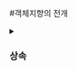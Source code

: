 #객체지향의 전개
<details>
<summary>
<h3>상속</h3>
</summary>

<details>
<summary>
<strong>급여관리 시스템 1</strong>
</summary>

<pre><code class="language-cpp">
#pragma once
class PermanentWorker
{
private:
	char name[100];
	int salary;
public:
	PermanentWorker(char* name, int money);	// Constructor
	int getPAY()const;						// Access Function
	void showSALARYinfo()const;				// Display Function
};//PermanentWorker.h
</code></pre><!--PermanentWorker.h-->
this->name 정적 할당으로 선언되어있다.

<pre><code class="language-cpp">
#pragma once
#include"PermanentWorker.h"
class EmployeeHandler						//Control(=handler) Class
{
private:
	PermanentWorker* empList[50];			//PermanentWorker Object로 PermanentWorker에 접근
	int empNUM;								//empList에 배열 순서를 저장하기 위한 변수
public:
	EmployeeHandler();						//Constructor
	void addEMPLOYEE(PermanentWorker* emp);	//직원 등록을 위한 클래스
	void showALLSALARYinfo()const;			//직원 급여정보를 보기위한 클래스
	void showTOTALSALARY()const;			//지불할 직원 급여 총합을 보기위한 클래스
	~EmployeeHandler();						//동적 할당으로 생성된 empList를 제거하기 위한 Destructor
};//EmployeeHandler.h
</code></pre><!--EmployeeHandler.h-->


<pre><code class="language-cpp">
#define _CRT_SECURE_NO_WARNINGS
#include "PermanentWorker.h"
#include <cstring>
#include <iostream>
#include "EmployeeHandler.h"
using namespace std;

PermanentWorker::PermanentWorker(char* name, int money)
	:salary(money) {strcpy(this->name, name);}			

int PermanentWorker::getPAY()const { return salary; }

void PermanentWorker::showSALARYinfo()const
{
	cout << "name: " << name << endl;
	cout << "salary: " << salary<< endl;
}//PermanentWorker.cpp
</code></pre>


<pre><code class="language-cpp">
#include "EmployeeHandler.h"
#include <iostream>
using namespace std;
EmployeeHandler::EmployeeHandler():empNUM(0){}

void EmployeeHandler::addEMPLOYEE(PermanentWorker* emp)
{
	empList[empNUM++] = emp;
}

void EmployeeHandler::showALLSALARYinfo()const
{
	for (int i = 0; i < empNUM; i++)
		empList[i]->showSALARYinfo();
}
void EmployeeHandler::showTOTALSALARY()const
{
	int sum = 0;
	for (int i = 0; i < empNUM; i++)
		sum += empList[i]->getPAY();
	cout << "sum: " << sum << endl;
}
EmployeeHandler::~EmployeeHandler()
{
	for (int i = 0; i < empNUM; i++)
		delete empList[i];
}//EmployeeHandler.cpp
</code></pre>


<pre><code class="language-cpp">
#include"EmployeeHandler.h"
#include"PermanentWorker.h"

int main(void)
{
	/*직원관리 목적으로 설계된 컨트롤 클래스의 객체 생성*/
	EmployeeHandler handler;

	/*직원 등록*/
	handler.addEMPLOYEE(new PermanentWorker("KIM", 1000));
	handler.addEMPLOYEE(new PermanentWorker("Lee", 1500));
	handler.addEMPLOYEE(new PermanentWorker("Jun", 2000));

	/*이번달 급여 정보*/
	handler.showALLSALARYinfo();

	/*이번달 지불해야할 급여의 총합*/
	handler.showTOTALSALARY();

	return 0;
}
</code></pre>
>위 프로그램은 프로그램의 유연성이나 확장성의 확보가 쉽지 않다.<br>
>영업직 클래스와 임시직 클래스를 추가하고, 영업직 객체와 임시직 객체의 저장을 위한 배열을 추가하고 각각 배열에 저장된 객체의 수를 별도로 세어보고, 정수형 변수도 멤버로 추가하는 등, 많은 것들을 바꿔줘야 한다. 또 addEMPLOYEE함수는 영업직용과 임시직 객체용을 각각 추가하고, 급여정보를 출력하는 나머지 두 멤버함수는 총 3개의 배열을 대상으로 연산을 진행하고, 반복문이 추가로 각각 두 개씩 더 삽입해야 한다. 결과적으로 확장하려면 다시 만들어야해서 위 코드는 확장성에 있어 좋지 못하다.
------------

>요구조건에 맞게 급여관리 시스템 2로 변경해보자.<br>>직원 고용형태가 '정규직(PermanentWorker)'하나였지만 영업직(Sales), 임시직(Temporary)등 등장했다.영업직(Sales)는 기본급여+인센티브를, 임시직(Temporary)에는 시간당 급여 x 일한 시간의 급여 계산방식이 적용이 된다.

</details>

<details>
<summary>
<strong>급여관리 시스템 2</strong>
</summary>
[상속구조]<br>
>근로자(Employee) <- 정규직(PermanentWorker) <- 영업직(SalesWorker)<br>
>근로자(Employee) <- 임시직(TemporaryWorker)<br>
------------
[임금형태]<br>
>근로자(Employee)			Base Class<br>
>정규직(PermanentWorker)	기본급여<br>
>임시직(TemporaryWorker)	시간급여x일한시간<br>
>영업직(Sales)			기본급여x인센티브<br>
------------

<pre><code class="language-cpp">
#pragma once
class EMPLOYEE
{
private:
	char name[100];
public:
	EMPLOYEE(char* name);
	void showNAME()const;
};//EMPLOYEE.h
</code></pre>

<pre><code class="language-cpp">
#pragma once
#include "Employee.h"
class PermanentWorker:public Employee
{
private:
	int salary;
public:
	PermanentWorker(char* name, int money);
	int getPAY()const;
	void showSALARYinfo()const;
}; //PermanentWorker.h
</code></pre>


<pre><code class="language-cpp">
#pragma once
#include"PermanentWorker.h"
class SalesWorker:public PermanentWorker
{
private:
	int salesResult;
	double bonusRatio;
public:
	SalesWorker(char* name, int money, double ratio);
	void AddSalesResult(int value);
	int getPAY()const;
	void showSALARYinfo()const;
};//SalesWorker.h
</code></pre>


<pre><code class="language-cpp">
#pragma once
#include "Employee.h"
class TemporaryWorker:public Employee
{
private:
	int worktime;
	int payperhour;
public:
	TemporaryWorker(char*name,int pay);
	void AddWorkTime(int time);
	int getPAY()const;
	void showSALARYinfo()const;
};//TemporaryWorker.h
</code></pre>


<pre><code class="language-cpp">
#pragma once
#include"Employee.h"
class EmployeeHandler				//Control Class
{
private:
	Employee* empLIST[50];
	int empNUM;
public:
	EmployeeHandler();
	void AddEmployee(Employee* emp);
	void ShowAllSalaryiInfo()const;
	void ShowTotalSalary()const;
	~EmployeeHandler();
};//EmployeeHandler.h
</code></pre>


<pre><code class="language-cpp">
#define _CRT_SECURE_NO_WARNINGS
#include "Employee.h"
#include<cstring>
#include <iostream>
using namespace std;

Employee::Employee(char* name)
{
	strcpy(this->name, name);
}
void Employee::showNAME()const
{
	cout <<"이름: "<<name << endl;
}//Employee.cpp
</code></pre>


<pre><code class="language-cpp">
#include "PermanentWorker.h"
#include<cstring>
#include <iostream>
using namespace std;

PermanentWorker::PermanentWorker(char* name, int money)
	:Employee(name),salary(money)
{}
int PermanentWorker::getPAY()const
{
	return salary;
}
void PermanentWorker::showSALARYinfo()const
{
	showNAME();
	cout << "SALARY: " << getPAY() << endl<<endl;
}//PermanentWorker.cpp
</code></pre>


<pre><code class="language-cpp">
#include "SalesWorker.h"
#include<iostream>
using namespace std;

SalesWorker::SalesWorker(char* name, int money, double ratio)
	:PermanentWorker(name, money), salesResult(0), bonusRatio(ratio)
{}
void SalesWorker::AddSalesResult(int value)
{
	salesResult += value;
}
int SalesWorker::getPAY()const
{
	return PermanentWorker::getPAY() 
		+ (int)(salesResult * bonusRatio);
}
void SalesWorker::showSALARYinfo()const
{
	showNAME();
	cout <<"salary: "<<getPAY() << endl << endl;
}//SalesWorker.cpp
</code></pre>

<pre><code class="language-cpp">
#include "TemporaryWorker.h"
#include<iostream>
using namespace std;

TemporaryWorker::TemporaryWorker(char* name, int pay)
	:Employee(name),worktime(0), payperhour(pay)
{}
void TemporaryWorker::AddWorkTime(int time)
{
	worktime += time;
}
int TemporaryWorker::getPAY()const
{
	return worktime * payperhour;
}
void TemporaryWorker::showSALARYinfo()const
{
	showNAME();
	cout << "salary: " << getPAY() << endl << endl;
}//TemporaryWorker.cpp

</code></pre>
#include "EmployeeHandler.h"
#include<cstring>
#include <iostream>
using namespace std;
EmployeeHandler::EmployeeHandler():empNUM(0)
{}
void EmployeeHandler::AddEmployee(Employee* emp)
{
	empLIST[empNUM++] = emp;
}
void EmployeeHandler::ShowAllSalaryiInfo()const
{
	//for (int i = 0; i < empNUM; i++)
	//	empLIST[i]->showSALARYinfo();
}
void EmployeeHandler::ShowTotalSalary()const
{
	int sum = 0;
	//for (int i = 0; i < empNUM; i++)
	//	sum+=empLIST[i]->getPAY();
	cout << "salary sum: " << sum << endl;
}
EmployeeHandler::~EmployeeHandler()
{
	for (int i = 0; i < empNUM; i++)
		delete empLIST[i];
}//EmployeeHandler.cpp
<pre><code class="language-cpp">

</code></pre>

<pre><code class="language-cpp">
#include"Employee.h"
#include"EmployeeHandler.h"
#include"PermanentWorker.h"

int main(void)
{
	//직원 관리를 목적으로 설계된 컨트롤 클래스의 객체 생성
	EmployeeHandler handler;

	//직원 등록
	handler.AddEmployee(new PermanentWorker("Kim", 1000));
	handler.AddEmployee(new PermanentWorker("Lim", 3000));
	handler.AddEmployee(new PermanentWorker("Jun", 2500));
	
	//이 달에 지불할 급여의 정보
	handler.ShowAllSalaryiInfo();
	
	//이 달에 지불 할 급여의 총합
	handler.ShowTotalSalary();

	return 0;
}
</code></pre>


</details>


<details>
<summary>
<strong>급여관리 시스템 3</strong>
</summary>



<pre><code class="language-cpp">

</code></pre>

<pre><code class="language-cpp">

</code></pre>

<pre><code class="language-cpp">

</code></pre>

</details>


<details>
<summary>
<strong>급여관리 시스템 4</strong>
</summary>


<pre><code class="language-cpp">

</code></pre>

<pre><code class="language-cpp">

</code></pre>

<pre><code class="language-cpp">

</code></pre>

</details>


<details>
<summary>
<strong>급여관리 시스템 5</strong>
</summary>


<pre><code class="language-cpp">

</code></pre>

<pre><code class="language-cpp">

</code></pre>

<pre><code class="language-cpp">

</code></pre>

</details>


<details>
<summary>
<strong></strong>
</summary>


<pre><code class="language-cpp">

</code></pre>

<pre><code class="language-cpp">

</code></pre>

<pre><code class="language-cpp">

</code></pre>

</details>

<details>
<summary>
<strong></strong>
</summary>


<pre><code class="language-cpp">

</code></pre>

<pre><code class="language-cpp">

</code></pre>

<pre><code class="language-cpp">

</code></pre>

</details>


</details><!--끝 -->

